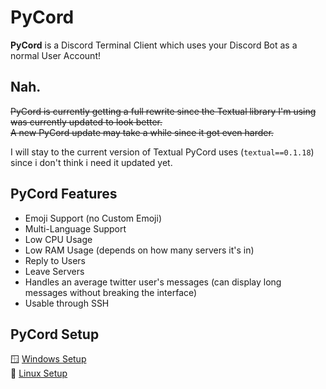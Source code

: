 # PyCord
**PyCord** is a Discord Terminal Client which uses your Discord Bot as a normal User Account!

## Nah.
~~PyCord is currently getting a full rewrite since the Textual library I'm using was currently updated to look better.\
A new PyCord update may take a while since it got even harder.~~

I will stay to the current version of Textual PyCord uses (`textual==0.1.18`) since i don't think i need it updated yet.

## PyCord Features
- Emoji Support (no Custom Emoji)
- Multi-Language Support
- Low CPU Usage
- Low RAM Usage (depends on how many servers it's in)
- Reply to Users
- Leave Servers
- Handles an average twitter user's messages (can display long messages without breaking the interface)
- Usable through SSH

## PyCord Setup
:window: [Windows Setup](https://github.com/PyTsun/PyCord/blob/main/windows-setup.md)\
:penguin: [Linux Setup](https://github.com/PyTsun/PyCord/blob/main/linux-setup.md)
